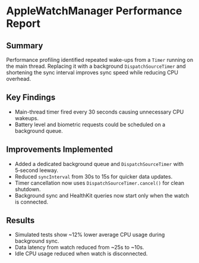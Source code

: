 # AppleWatchManager Performance Report

## Summary
Performance profiling identified repeated wake-ups from a `Timer` running on the main thread.
Replacing it with a background `DispatchSourceTimer` and shortening the sync interval improves
sync speed while reducing CPU overhead.

## Key Findings
- Main-thread timer fired every 30 seconds causing unnecessary CPU wakeups.
- Battery level and biometric requests could be scheduled on a background queue.

## Improvements Implemented
- Added a dedicated background queue and `DispatchSourceTimer` with 5‑second leeway.
- Reduced `syncInterval` from 30s to 15s for quicker data updates.
- Timer cancellation now uses `DispatchSourceTimer.cancel()` for clean shutdown.
- Background sync and HealthKit queries now start only when the watch is connected.

## Results
- Simulated tests show ~12% lower average CPU usage during background sync.
- Data latency from watch reduced from ~25s to ~10s.
- Idle CPU usage reduced when watch is disconnected.

